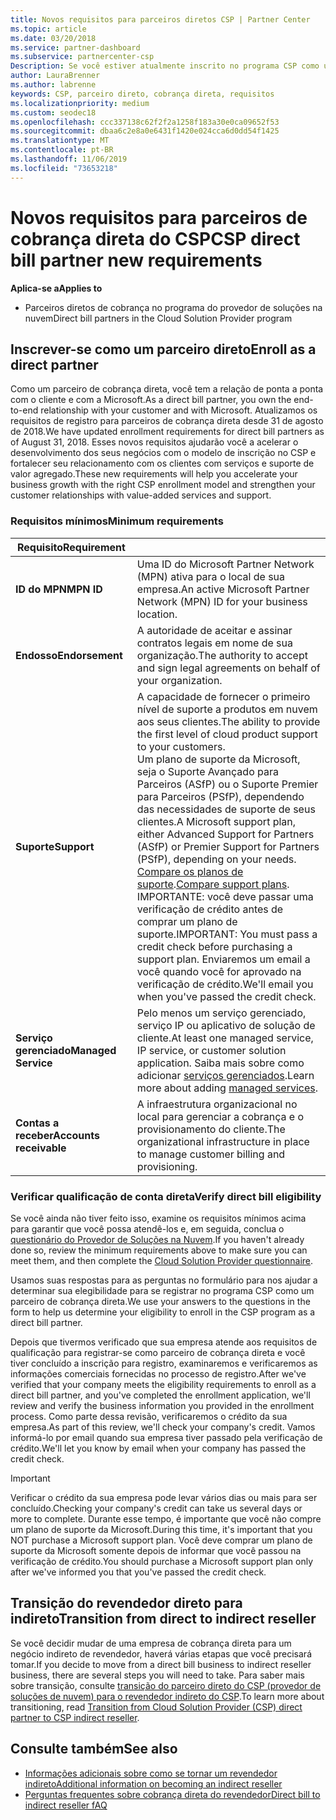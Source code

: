 ```yaml
---
title: Novos requisitos para parceiros diretos CSP | Partner Center
ms.topic: article
ms.date: 03/20/2018
ms.service: partner-dashboard
ms.subservice: partnercenter-csp
Description: Se você estiver atualmente inscrito no programa CSP como um parceiro direto, você deve se preparar para atender a esses requisitos de suporte e serviços atualizados.
author: LauraBrenner
ms.author: labrenne
keywords: CSP, parceiro direto, cobrança direta, requisitos
ms.localizationpriority: medium
ms.custom: seodec18
ms.openlocfilehash: ccc337138c62f2f2a1258f183a30e0ca09652f53
ms.sourcegitcommit: dbaa6c2e8a0e6431f1420e024cca6d0dd54f1425
ms.translationtype: MT
ms.contentlocale: pt-BR
ms.lasthandoff: 11/06/2019
ms.locfileid: "73653218"
---
```

# <a name="csp-direct-bill-partner-new-requirements"></a><span data-ttu-id="bae10-104">Novos requisitos para parceiros de cobrança direta do CSP</span><span class="sxs-lookup"><span data-stu-id="bae10-104">CSP direct bill partner new requirements</span></span>

<span data-ttu-id="bae10-105">**Aplica-se a**</span><span class="sxs-lookup"><span data-stu-id="bae10-105">**Applies to**</span></span>

- <span data-ttu-id="bae10-106">Parceiros diretos de cobrança no programa do provedor de soluções na nuvem</span><span class="sxs-lookup"><span data-stu-id="bae10-106">Direct bill partners in the Cloud Solution Provider program</span></span>

## <a name="enroll-as-a-direct-partner"></a><span data-ttu-id="bae10-107">Inscrever-se como um parceiro direto</span><span class="sxs-lookup"><span data-stu-id="bae10-107">Enroll as a direct partner</span></span>

<span data-ttu-id="bae10-108">Como um parceiro de cobrança direta, você tem a relação de ponta a ponta com o cliente e com a Microsoft.</span><span class="sxs-lookup"><span data-stu-id="bae10-108">As a direct bill partner, you own the end-to-end relationship with your customer and with Microsoft.</span></span> <span data-ttu-id="bae10-109">Atualizamos os requisitos de registro para parceiros de cobrança direta desde 31 de agosto de 2018.</span><span class="sxs-lookup"><span data-stu-id="bae10-109">We have updated enrollment requirements for direct bill partners as of August 31, 2018.</span></span> <span data-ttu-id="bae10-110">Esses novos requisitos ajudarão você a acelerar o desenvolvimento dos seus negócios com o modelo de inscrição no CSP e fortalecer seu relacionamento com os clientes com serviços e suporte de valor agregado.</span><span class="sxs-lookup"><span data-stu-id="bae10-110">These new requirements will help you accelerate your business growth with the right CSP enrollment model and strengthen your customer relationships with value-added services and support.</span></span>

### <a name="minimum-requirements"></a><span data-ttu-id="bae10-111">Requisitos mínimos</span><span class="sxs-lookup"><span data-stu-id="bae10-111">Minimum requirements</span></span>

|<span data-ttu-id="bae10-112">**Requisito**</span><span class="sxs-lookup"><span data-stu-id="bae10-112">**Requirement**</span></span>|                             |
|--------------------------------|--------------------------------------------------------------|
|<span data-ttu-id="bae10-113">**ID do MPN**</span><span class="sxs-lookup"><span data-stu-id="bae10-113">**MPN ID**</span></span>   |<span data-ttu-id="bae10-114">Uma ID do Microsoft Partner Network (MPN) ativa para o local de sua empresa.</span><span class="sxs-lookup"><span data-stu-id="bae10-114">An active Microsoft Partner Network (MPN) ID for your business location.</span></span>    |
|<span data-ttu-id="bae10-115">**Endosso**</span><span class="sxs-lookup"><span data-stu-id="bae10-115">**Endorsement**</span></span>   |<span data-ttu-id="bae10-116">A autoridade de aceitar e assinar contratos legais em nome de sua organização.</span><span class="sxs-lookup"><span data-stu-id="bae10-116">The authority to accept and sign legal agreements on behalf of your organization.</span></span>|
|<span data-ttu-id="bae10-117">**Suporte**</span><span class="sxs-lookup"><span data-stu-id="bae10-117">**Support**</span></span>   |<span data-ttu-id="bae10-118">A capacidade de fornecer o primeiro nível de suporte a produtos em nuvem aos seus clientes.</span><span class="sxs-lookup"><span data-stu-id="bae10-118">The ability to provide the first level of cloud product support to your customers.</span></span> <br><span data-ttu-id="bae10-119">Um plano de suporte da Microsoft, seja o Suporte Avançado para Parceiros (ASfP) ou o Suporte Premier para Parceiros (PSfP), dependendo das necessidades de suporte de seus clientes.</span><span class="sxs-lookup"><span data-stu-id="bae10-119">A Microsoft support plan, either Advanced Support for Partners (ASfP) or Premier Support for Partners (PSfP), depending on your needs.</span></span> <span data-ttu-id="bae10-120">[Compare os planos de suporte](https://partner.microsoft.com/support/partnersupport).</span><span class="sxs-lookup"><span data-stu-id="bae10-120">[Compare support plans](https://partner.microsoft.com/support/partnersupport).</span></span><br> <span data-ttu-id="bae10-121">IMPORTANTE: você deve passar uma verificação de crédito antes de comprar um plano de suporte.</span><span class="sxs-lookup"><span data-stu-id="bae10-121">IMPORTANT: You must pass a credit check before purchasing a support plan.</span></span> <span data-ttu-id="bae10-122">Enviaremos um email a você quando você for aprovado na verificação de crédito.</span><span class="sxs-lookup"><span data-stu-id="bae10-122">We'll email you when you've passed the credit check.</span></span> |
|<span data-ttu-id="bae10-123">**Serviço gerenciado**</span><span class="sxs-lookup"><span data-stu-id="bae10-123">**Managed Service**</span></span>   |<span data-ttu-id="bae10-124">Pelo menos um serviço gerenciado, serviço IP ou aplicativo de solução de cliente.</span><span class="sxs-lookup"><span data-stu-id="bae10-124">At least one managed service, IP service, or customer solution application.</span></span> <span data-ttu-id="bae10-125">Saiba mais sobre como adicionar [serviços gerenciados](https://partner.microsoft.com/business-opportunities/managed-services-provider).</span><span class="sxs-lookup"><span data-stu-id="bae10-125">Learn more about adding [managed services](https://partner.microsoft.com/business-opportunities/managed-services-provider).</span></span>|
|<span data-ttu-id="bae10-126">**Contas a receber**</span><span class="sxs-lookup"><span data-stu-id="bae10-126">**Accounts receivable**</span></span> |<span data-ttu-id="bae10-127">A infraestrutura organizacional no local para gerenciar a cobrança e o provisionamento do cliente.</span><span class="sxs-lookup"><span data-stu-id="bae10-127">The organizational infrastructure in place to manage customer billing and provisioning.</span></span>

### <a name="verify-direct-bill-eligibility"></a><span data-ttu-id="bae10-128">Verificar qualificação de conta direta</span><span class="sxs-lookup"><span data-stu-id="bae10-128">Verify direct bill eligibility</span></span>

<span data-ttu-id="bae10-129">Se você ainda não tiver feito isso, examine os requisitos mínimos acima para garantir que você possa atendê-los e, em seguida, conclua o [questionário do Provedor de Soluções na Nuvem](https://partner.microsoft.com/cloud-solution-provider/assessment).</span><span class="sxs-lookup"><span data-stu-id="bae10-129">If you haven't already done so, review the minimum requirements above to make sure you can meet them, and then complete the [Cloud Solution Provider questionnaire](https://partner.microsoft.com/cloud-solution-provider/assessment).</span></span>

<span data-ttu-id="bae10-130">Usamos suas respostas para as perguntas no formulário para nos ajudar a determinar sua elegibilidade para se registrar no programa CSP como um parceiro de cobrança direta.</span><span class="sxs-lookup"><span data-stu-id="bae10-130">We use your answers to the questions in the form to help us determine your eligibility to enroll in the CSP program as a direct bill partner.</span></span>

<span data-ttu-id="bae10-131">Depois que tivermos verificado que sua empresa atende aos requisitos de qualificação para registrar-se como parceiro de cobrança direta e você tiver concluído a inscrição para registro, examinaremos e verificaremos as informações comerciais fornecidas no processo de registro.</span><span class="sxs-lookup"><span data-stu-id="bae10-131">After we've verified that your company meets the eligibility requirements to enroll as a direct bill partner, and you've completed the enrollment application, we'll review and verify the business information you provided in the enrollment process.</span></span> <span data-ttu-id="bae10-132">Como parte dessa revisão, verificaremos o crédito da sua empresa.</span><span class="sxs-lookup"><span data-stu-id="bae10-132">As part of this review, we'll check your company's credit.</span></span> <span data-ttu-id="bae10-133">Vamos informá-lo por email quando sua empresa tiver passado pela verificação de crédito.</span><span class="sxs-lookup"><span data-stu-id="bae10-133">We'll let you know by email when your company has passed the credit check.</span></span>

>[!IMPORTANT]
><span data-ttu-id="bae10-134">Verificar o crédito da sua empresa pode levar vários dias ou mais para ser concluído.</span><span class="sxs-lookup"><span data-stu-id="bae10-134">Checking your company's credit can take us several days or more to complete.</span></span> <span data-ttu-id="bae10-135">Durante esse tempo, é importante que você não compre um plano de suporte da Microsoft.</span><span class="sxs-lookup"><span data-stu-id="bae10-135">During this time, it's important that you NOT purchase a Microsoft support plan.</span></span> <span data-ttu-id="bae10-136">Você deve comprar um plano de suporte da Microsoft somente depois de informar que você passou na verificação de crédito.</span><span class="sxs-lookup"><span data-stu-id="bae10-136">You should purchase a Microsoft support plan only after we've informed you that you've passed the credit check.</span></span>

## <a name="transition-from-direct-to-indirect-reseller"></a><span data-ttu-id="bae10-137">Transição do revendedor direto para indireto</span><span class="sxs-lookup"><span data-stu-id="bae10-137">Transition from direct to indirect reseller</span></span>

<span data-ttu-id="bae10-138">Se você decidir mudar de uma empresa de cobrança direta para um negócio indireto de revendedor, haverá várias etapas que você precisará tomar.</span><span class="sxs-lookup"><span data-stu-id="bae10-138">If you decide to move from a direct bill business to indirect reseller business, there are several steps you will need to take.</span></span> <span data-ttu-id="bae10-139">Para saber mais sobre transição, consulte [transição do parceiro direto do CSP (provedor de soluções de nuvem) para o revendedor indireto do CSP](transition-direct-to-indirect.md).</span><span class="sxs-lookup"><span data-stu-id="bae10-139">To learn more about transitioning, read [Transition from Cloud Solution Provider (CSP) direct partner to CSP indirect reseller](transition-direct-to-indirect.md).</span></span> 

## <a name="see-also"></a><span data-ttu-id="bae10-140">Consulte também</span><span class="sxs-lookup"><span data-stu-id="bae10-140">See also</span></span>

- [<span data-ttu-id="bae10-141">Informações adicionais sobre como se tornar um revendedor indireto</span><span class="sxs-lookup"><span data-stu-id="bae10-141">Additional information on becoming an indirect reseller</span></span>](https://assetsprod.microsoft.com/csp-directbill-to-indirect-transition.pdf)
- [<span data-ttu-id="bae10-142">Perguntas frequentes sobre cobrança direta do revendedor</span><span class="sxs-lookup"><span data-stu-id="bae10-142">Direct bill to indirect reseller fAQ</span></span>](https://assetsprod.microsoft.com/mpn/direct-bill-partner-faq.pdf)
